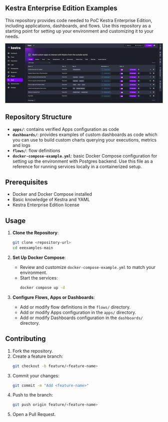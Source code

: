 ## Kestra Enterprise Edition Examples

This repository provides code needed to PoC Kestra Enterprise Edition, including applications, dashboards, and flows. Use this repository as a starting point for setting up your environment and customizing it to your needs.

![apps](img/apps.png)

## Repository Structure
- **`apps/`**: contains verified Apps configuration as code
- **`dashboards/`**: provides examples of custom dashboards as code which you can use to build custom charts querying your executions, metrics and logs
- **`flows/`**: flow definitions
- **`docker-compose-example.yml`**: basic Docker Compose configuration for setting up the environment with Postgres backend. Use this file as a reference for running services locally in a containerized setup.

## Prerequisites

- Docker and Docker Compose installed
- Basic knowledge of Kestra and YAML 
- Kestra Enterprise Edition license

## Usage

1. **Clone the Repository**:
   ```bash
   git clone <repository-url>
   cd eeexamples-main
   ```

2. **Set Up Docker Compose**:
   - Review and customize `docker-compose-example.yml` to match your environment.
   - Start the services:
     ```bash
     docker compose up -d
     ```

3. **Configure Flows, Apps or Dashboards**:
   - Add or modify flow definitions in the `flows/` directory.
   - Add or modify Apps configuration in the `apps/` directory.
   - Add or modify Dashboards configuration in the `dashboards/` directory.

## Contributing

1. Fork the repository.
2. Create a feature branch:
   ```bash
   git checkout -b feature/<feature-name>
   ```
3. Commit your changes:
   ```bash
   git commit -m "Add <feature-name>"
   ```
4. Push to the branch:
   ```bash
   git push origin feature/<feature-name>
   ```
5. Open a Pull Request.

